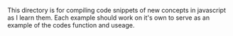 This directory is for compiling code snippets of new concepts in javascript as I learn them. Each example should work on
it's own to serve as an example of the codes function and useage.

